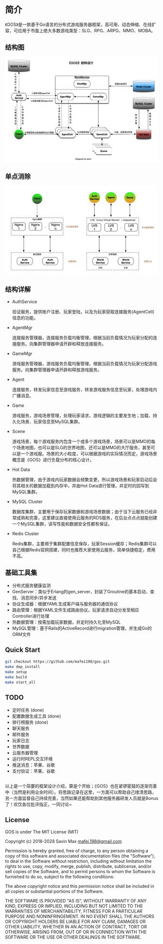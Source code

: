 # 简介
《GOS》是一款基于Go语言的分布式游戏服务器框架，高可用、动态伸缩、在线扩容，可应用于市面上绝大多数游戏类型：SLG、RPG、ARPG、MMO、MOBA。

## 结构图
![Architecture](Architecture.png)

## 单点消除
![SinglePoints](SinglePoints.png)
  
## 结构详解
  * AuthService
    
    验证服务，提供账户注册、玩家登陆，以及为玩家获取连接服务(AgentCell)信息的功能。
  * AgentMgr
  
    连接服务管理器，连接服务负载均衡管理，根据当前负载情况为玩家分配的连接服务。向集群管理器申请开辟和释放连接服务。
  * GameMgr
  
    游戏服务管理器，游戏服务负载均衡管理，根据当前负载情况为玩家分配游戏服务。向集群管理器申请开辟和释放游戏服务。
  * Agent
  
    连接服务，转发玩家信息至游戏服务，转发游戏服务信息至玩家，处理游戏内广播消息。
  * Game
  
    游戏服务，游戏场景管理，处理玩家请求，游戏逻辑的主要发生地；加载、持久化场景、玩家信息至MySQL集群。
  * Scene
  
    游戏场景，每个游戏服务内包含一个或多个游戏场景，场景可以是MMO的每个场景地图，也可以是SLG的世界地图，还可以是MMO的大厅服务，甚至可以是一个游戏服。场景的大小粒度，可以根据游戏的实际情况而定，游戏场景概念是《GOS》进行负载分布的核心设计。
  * Hot Data
  
    热数据管理，由于游戏内玩家数据会频繁变更，所以游戏场景和玩家启动后会将其相关的数据加载到内存中，并由Hot Data进行管理，并定时的回写到MySQL集群。
  * MySQL Cluster
  
    数据库集群，主要用于保存玩家数据和游戏场景数据；由于当下云服务已经非常成熟和完善，这里建议直接使用云服务的RDS服务，在后台点点点就能创建一个MySQL集群，读写性能和数据安全性都有保证。
  * Redis Cluster
  
    Redis集群，主要用于集群配置信息保存，玩家Session缓存；Redis集群可以自己根据Redis官网搭建，同时也推荐大家使用云服务，简单快捷稳定，费用不高。
  

## 基础工具集
  * 分布式服务健康监测
  * GenServer：类似于Erlang的gen_server，封装了Groutine的基本启动、查找、消息同步/异步发送
  * 协议生成器：根据YAML生成客户端与服务器的通信协议
  * 路由管理：根据YAML文件生成路由协议，玩家请求自动分发至相应Controller进行处理
  * 热数据管理：按需加载玩家数据，并定时持久化至MySQL
  * MySQL管理：基于Rails的ActiveRecord进行migration管理，并生成Go的ORM文件

## Quick Start
```bash
git checkout https://github.com/mafei198/gos.git
make dep_install
make setup
make build
make start_all
```

## TODO
  * 定时任务 (done)
  * 配置数据生成工具 (done)
  * 排行榜服务 (done)
  * 聊天服务
  * 邮件服务
  * 玩家日志
  * 世界数据
  * 云服务器管理
  * 运行时REPL交互环境
  * 推送消息：苹果、谷歌
  * 支付验证：苹果、谷歌
  
  
##
以上是一个简要的框架设计介绍，算是个开始；《GOS》也在紧锣密鼓的逐渐完善中（当然是利用业余时间）。将思路记录在这里，一方面可以帮助自己缕清思路，另一方面监督自己持续完善，当然如果还能帮助到其他服务器研发人员就是Bonus了！欢饮各位批评指正，一同讨论~

## License
GOS is under The MIT License (MIT)

Copyright (c) 2018-2028
Savin Max <mafei.198@gmail.com>

Permission is hereby granted, free of charge, to any person obtaining a copy
of this software and associated documentation files (the "Software"), to deal
in the Software without restriction, including without limitation the rights
to use, copy, modify, merge, publish, distribute, sublicense, and/or sell
copies of the Software, and to permit persons to whom the Software is
furnished to do so, subject to the following conditions:

The above copyright notice and this permission notice shall be included in all
copies or substantial portions of the Software.

THE SOFTWARE IS PROVIDED "AS IS", WITHOUT WARRANTY OF ANY KIND, EXPRESS OR
IMPLIED, INCLUDING BUT NOT LIMITED TO THE WARRANTIES OF MERCHANTABILITY,
FITNESS FOR A PARTICULAR PURPOSE AND NONINFRINGEMENT. IN NO EVENT SHALL THE
AUTHORS OR COPYRIGHT HOLDERS BE LIABLE FOR ANY CLAIM, DAMAGES OR OTHER
LIABILITY, WHETHER IN AN ACTION OF CONTRACT, TORT OR OTHERWISE, ARISING FROM,
OUT OF OR IN CONNECTION WITH THE SOFTWARE OR THE USE OR OTHER DEALINGS IN THE
SOFTWARE.

